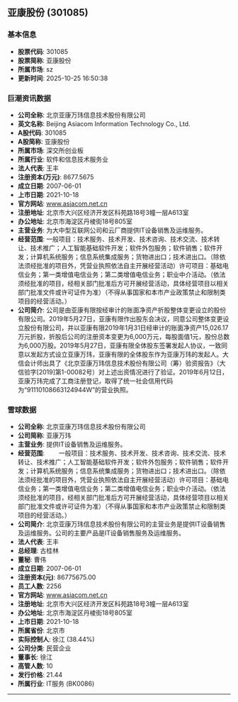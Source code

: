 ## 亚康股份 (301085)

### 基本信息

- **股票代码**: 301085
- **股票简称**: 亚康股份
- **所属市场**: sz
- **更新时间**: 2025-10-25 16:50:38

### 巨潮资讯数据

- **公司全称**: 北京亚康万玮信息技术股份有限公司
- **英文名称**: Beijing Asiacom Information Technology Co., Ltd.
- **A股代码**: 301085
- **A股简称**: 亚康股份
- **所属市场**: 深交所创业板
- **所属行业**: 软件和信息技术服务业
- **法人代表**: 王丰
- **注册资本(万元)**: 8677.5675
- **成立日期**: 2007-06-01
- **上市日期**: 2021-10-18
- **官方网站**: www.asiacom.net.cn
- **注册地址**: 北京市大兴区经济开发区科苑路18号3幢一层A613室
- **办公地址**: 北京市海淀区丹棱街18号805室
- **主营业务**: 为大中型互联网公司和云厂商提供IT设备销售及运维服务。
- **经营范围**: 一般项目：技术服务、技术开发、技术咨询、技术交流、技术转让、技术推广；人工智能基础软件开发；软件外包服务；软件销售；软件开发；计算机系统服务；信息系统集成服务；货物进出口；技术进出口。（除依法须经批准的项目外，凭营业执照依法自主开展经营活动）许可项目：基础电信业务；第一类增值电信业务；第二类增值电信业务；职业中介活动。（依法须经批准的项目，经相关部门批准后方可开展经营活动，具体经营项目以相关部门批准文件或许可证件为准）（不得从事国家和本市产业政策禁止和限制类项目的经营活动。）
- **公司简介**: 公司是由亚康有限按经审计的账面净资产折股整体变更设立的股份有限公司。2019年5月27日，亚康有限作出股东会决议，同意公司整体变更设立股份有限公司，并以亚康有限2019年1月31日经审计的账面净资产15,026.17万元折股，折股后公司的注册资本变更为6,000万元，每股面值1元，股份总数为6,000万股。2019年5月27日，亚康有限全体股东签署发起人协议，一致同意以发起方式设立亚康万玮，亚康有限的全体股东作为亚康万玮的发起人。大信会计师出具了《北京亚康万玮信息技术股份有限公司（筹）验资报告》（大信验字[2019]第1-00082号）对上述出资情况进行了验证。2019年6月12日，亚康万玮完成了工商注册登记，取得了统一社会信用代码为“91110108663124944W”的营业执照。

### 雪球数据

- **公司全称**: 北京亚康万玮信息技术股份有限公司
- **公司简称**: 亚康万玮
- **主营业务**: 提供IT设备销售及运维服务。
- **经营范围**: 　　一般项目：技术服务、技术开发、技术咨询、技术交流、技术转让、技术推广；人工智能基础软件开发；软件外包服务；软件销售；软件开发；计算机系统服务；信息系统集成服务；货物进出口；技术进出口。（除依法须经批准的项目外，凭营业执照依法自主开展经营活动）许可项目：基础电信业务；第一类增值电信业务；第二类增值电信业务；职业中介活动。（依法须经批准的项目，经相关部门批准后方可开展经营活动，具体经营项目以相关部门批准文件或许可证件为准）（不得从事国家和本市产业政策禁止和限制类项目的经营活动。）
- **公司简介**: 北京亚康万玮信息技术股份有限公司的主营业务是提供IT设备销售及运维服务。公司的主要产品是IT设备销售服务及运维服务。
- **法人代表**: 王丰
- **总经理**: 古桂林
- **董秘**: 曹伟
- **成立日期**: 2007-06-01
- **注册资本(元)**: 86775675.00
- **员工人数**: 2256
- **官方网站**: www.asiacom.net.cn
- **注册地址**: 北京市大兴区经济开发区科苑路18号3幢一层A613室
- **办公地址**: 北京市海淀区丹棱街18号805室
- **上市日期**: 2021-10-18
- **所属省份**: 北京市
- **实际控制人**: 徐江 (38.44%)
- **公司分类**: 民营企业
- **董事长**: 徐江
- **高管人数**: 10
- **发行价格**: 21.44
- **所属行业**: IT服务 (BK0086)

---